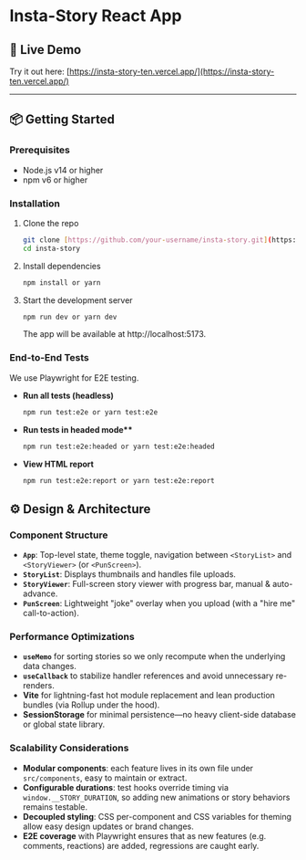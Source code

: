 # Insta-Story React App

## 🚀 Live Demo

Try it out here: [https://insta-story-ten.vercel.app/](https://insta-story-ten.vercel.app/)

---

## 📦 Getting Started

### Prerequisites

- Node.js v14 or higher
- npm v6 or higher

### Installation

1. Clone the repo
   ```bash
   git clone [https://github.com/your-username/insta-story.git](https://github.com/your-username/insta-story.git)
   cd insta-story
   ```
2. Install dependencies
   ```bash
   npm install or yarn
   ```
3. Start the development server
   ```bash
   npm run dev or yarn dev
   ```
   The app will be available at http://localhost:5173.

### End-to-End Tests

We use Playwright for E2E testing.

- **Run all tests (headless)**
  ```bash
  npm run test:e2e or yarn test:e2e
  ```
- **Run tests in headed mode\*\***
  ```bash
  npm run test:e2e:headed or yarn test:e2e:headed
  ```
- **View HTML report**
  ```bash
  npm run test:e2e:report or yarn test:e2e:report
  ```

## ⚙️ Design & Architecture

### Component Structure

- **`App`**: Top-level state, theme toggle, navigation between `<StoryList>` and `<StoryViewer>` (or `<PunScreen>`).
- **`StoryList`**: Displays thumbnails and handles file uploads.
- **`StoryViewer`**: Full-screen story viewer with progress bar, manual & auto-advance.
- **`PunScreen`**: Lightweight "joke" overlay when you upload (with a "hire me" call-to-action).

### Performance Optimizations

- **`useMemo`** for sorting stories so we only recompute when the underlying data changes.
- **`useCallback`** to stabilize handler references and avoid unnecessary re-renders.
- **Vite** for lightning-fast hot module replacement and lean production bundles (via Rollup under the hood).
- **SessionStorage** for minimal persistence—no heavy client-side database or global state library.

### Scalability Considerations

- **Modular components**: each feature lives in its own file under `src/components`, easy to maintain or extract.
- **Configurable durations**: test hooks override timing via `window.__STORY_DURATION`, so adding new animations or story behaviors remains testable.
- **Decoupled styling**: CSS per-component and CSS variables for theming allow easy design updates or brand changes.
- **E2E coverage** with Playwright ensures that as new features (e.g. comments, reactions) are added, regressions are caught early.

